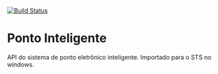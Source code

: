 [![Build Status](https://travis-ci.org/juliocholiveira/ponto-inteligente-api.svg?branch=master)](https://travis-ci.org/juliocholiveira/ponto-inteligente-api)

# Ponto Inteligente
API do sistema de ponto eletrônico inteligente.
Importado para o STS no windows.
